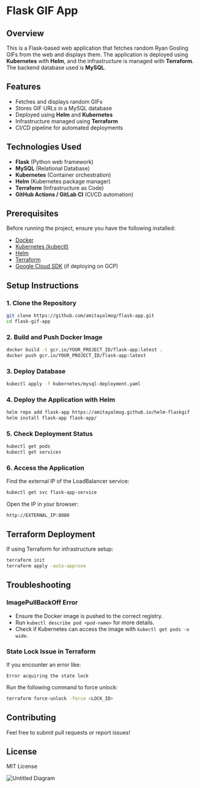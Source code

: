 # Flask GIF App

## Overview
This is a Flask-based web application that fetches random Ryan Gosling GIFs from the web and displays them. The application is deployed using **Kubernetes** with **Helm**, and the infrastructure is managed with **Terraform**. The backend database used is **MySQL**.

## Features
- Fetches and displays random GIFs
- Stores GIF URLs in a MySQL database
- Deployed using **Helm** and **Kubernetes**
- Infrastructure managed using **Terraform**
- CI/CD pipeline for automated deployments

## Technologies Used
- **Flask** (Python web framework)
- **MySQL** (Relational Database)
- **Kubernetes** (Container orchestration)
- **Helm** (Kubernetes package manager)
- **Terraform** (Infrastructure as Code)
- **GitHub Actions / GitLab CI** (CI/CD automation)

## Prerequisites
Before running the project, ensure you have the following installed:
- [Docker](https://www.docker.com/)
- [Kubernetes (kubectl)](https://kubernetes.io/docs/tasks/tools/)
- [Helm](https://helm.sh/docs/intro/install/)
- [Terraform](https://developer.hashicorp.com/terraform/tutorials/aws-get-started/install-cli)
- [Google Cloud SDK](https://cloud.google.com/sdk/docs/install) (if deploying on GCP)

## Setup Instructions

### 1. Clone the Repository
```bash
git clone https://github.com/amitayalmog/flask-app.git
cd flask-gif-app
```

### 2. Build and Push Docker Image
```bash
docker build -t gcr.io/YOUR_PROJECT_ID/flask-app:latest .
docker push gcr.io/YOUR_PROJECT_ID/flask-app:latest
```

### 3. Deploy Database
```bash
kubectl apply -f kubernetes/mysql-deployment.yaml
```

### 4. Deploy the Application with Helm
```bash
helm repo add flask-app https://amitayalmog.github.io/helm-flaskgif
helm install flask-app flask-app/
```

### 5. Check Deployment Status
```bash
kubectl get pods
kubectl get services
```

### 6. Access the Application
Find the external IP of the LoadBalancer service:
```bash
kubectl get svc flask-app-service
```
Open the IP in your browser:
```
http://EXTERNAL_IP:8080
```

## Terraform Deployment
If using Terraform for infrastructure setup:
```bash
terraform init
terraform apply -auto-approve
```

## Troubleshooting
### **ImagePullBackOff Error**
- Ensure the Docker image is pushed to the correct registry.
- Run `kubectl describe pod <pod-name>` for more details.
- Check if Kubernetes can access the image with `kubectl get pods -o wide`.

### **State Lock Issue in Terraform**
If you encounter an error like:
```
Error acquiring the state lock
```
Run the following command to force unlock:
```bash
terraform force-unlock -force <LOCK_ID>
```

## Contributing

Feel free to submit pull requests or report issues!

## License
MIT License


![Untitled Diagram](https://github.com/user-attachments/assets/32e8f3d0-cdb1-4419-914c-b67cabf51ade)
